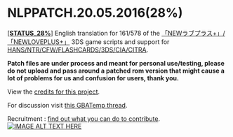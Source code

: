 # NLPPATCH.20.05.2016(28%)
[[**STATUS_28%**](https://github.com/LovePlusProject/NLPPATCH/blob/master/NLPPATCH.INFO.txt)] English translation for 161/578 of the [「NEWラブプラス+」/「NEWLOVEPLUS+」](http://www.konami.jp/products/newloveplus_plus/) 3DS game scripts and support for [HANS/NTR/CFW/FLASHCARDS/3DS/CIA/CITRA](https://github.com/LovePlusProject/NLPPATCH/tree/master/PLUGIN%20SUPPORT). 

**Patch files are under process and meant for personal use/testing, please do not upload and pass around a patched rom version that might cause a lot of problems for us and confusion for users, thank you.**

View the [credits for this project](https://github.com/LovePlusProject/NLPPATCH/issues/1). 

For discussion visit [this GBATemp thread](https://gbatemp.net/threads/request-help-newloveplus-english-translation.395574/).

Recruitment : [find out what you can do to contribute](https://github.com/LovePlusProject/NLPPATCH/issues/2).
[![IMAGE ALT TEXT HERE](http://i32.photobucket.com/albums/d10/n66x/NLPTRANSLATION/pjhphj.png)](https://www.youtube.com/watch?v=Sz6p45GsLJQ)